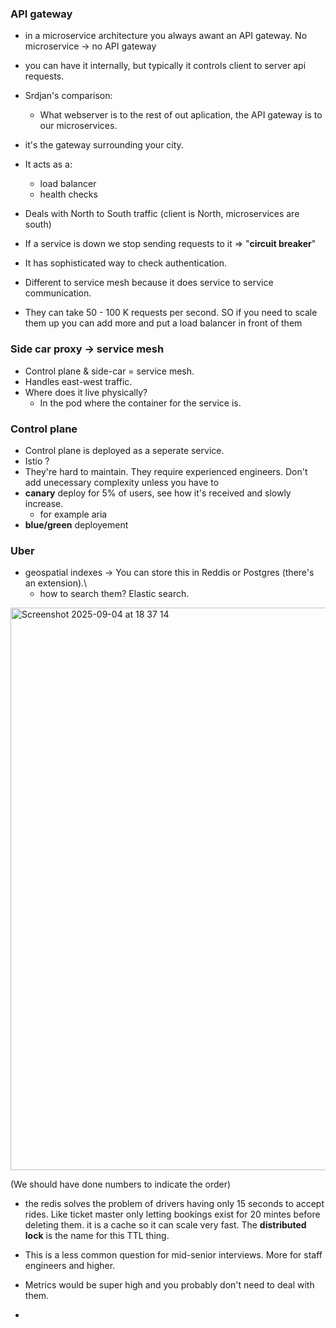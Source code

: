 ### API gateway
- in a microservice architecture you always awant an API gateway. No microservice -> no API gateway
- you can have it internally, but typically it controls client to server api requests.
- Srdjan's comparison:
  - What webserver is to the rest of out aplication, the API gateway is to our microservices.
- it's the gateway surrounding your city.
- It acts as a:
  - load balancer
  - health checks
- Deals with North to South traffic (client is North, microservices are south)
- If a service is down we stop sending requests to it => "**circuit breaker**"
- It has sophisticated way to check authentication.
- Different to service mesh because it does service to service communication.

- They can take 50 - 100 K requests per second. SO if you need to scale them up you can add more and put a load balancer in front of them
### Side car proxy -> service mesh

- Control plane & side-car = service mesh.
- Handles east-west traffic.
- Where does it live physically?
  - In the pod where the container for the service is.
### Control plane

- Control plane is deployed as a seperate service.
- Istio ?
- They're hard to maintain. They require experienced engineers. Don't add unecessary complexity unless you have to
- **canary** deploy for 5% of users, see how it's received and slowly increase.
  - for example aria
- **blue/green** deployement

### Uber

- geospatial indexes -> You can store this in Reddis or Postgres (there's an extension).\
  - how to search them? Elastic search.

<img width="1440" height="900" alt="Screenshot 2025-09-04 at 18 37 14" src="https://github.com/user-attachments/assets/ac8f8027-56d4-4959-98e3-7d9a6a57ea4f" />

(We should have done numbers to indicate the order)
- the redis solves the problem of drivers having only 15 seconds to accept rides. Like ticket master only letting bookings exist for 20 mintes before deleting them. it is a cache so it can scale very fast. The **distributed lock** is the name for this TTL thing.
- This is a less common question for mid-senior interviews. More for staff engineers and higher.
- Metrics would be super high and you probably don't need to deal with them.

- 
